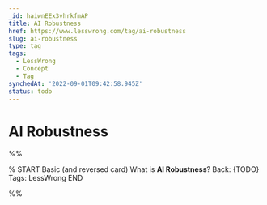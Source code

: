 ```yaml
---
_id: haiwnEEx3vhrkfmAP
title: AI Robustness
href: https://www.lesswrong.com/tag/ai-robustness
slug: ai-robustness
type: tag
tags:
  - LessWrong
  - Concept
  - Tag
synchedAt: '2022-09-01T09:42:58.945Z'
status: todo
---
```


# AI Robustness


%%

% START
Basic (and reversed card)
What is **AI Robustness**?
Back: {TODO}
Tags: LessWrong
END
<!--ID: 1663157033006-->


%%
	
